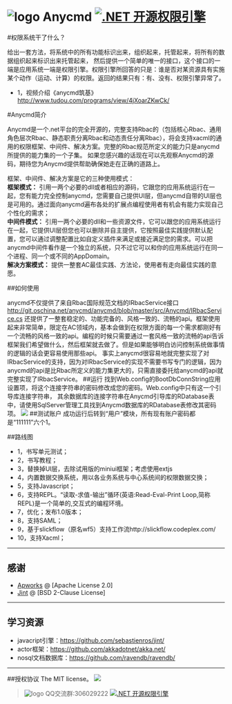 <img border="0" src="http://git.oschina.net/anycmd/anycmd/raw/master/docs/logoSmall.png" alt="logo" title="logo"> Anycmd <a target="_blank" href="http://shang.qq.com/wpa/qunwpa?idkey=7c53e6d84b1c9ca2a31a1cd58e33cea5f32ffa9ef8427996a8c0a15d9fe3ef35"><img border="0" src="http://pub.idqqimg.com/wpa/images/group.png" alt=".NET 开源权限引擎" title=".NET 开源权限引擎"></a>
======
#权限系统干了什么？

给出一套方法，将系统中的所有功能标识出来，组织起来，托管起来，将所有的数据组织起来标识出来托管起来，
然后提供一个简单的唯一的接口，这个接口的一端是应用系统一端是权限引擎。权限引擎所回答的只是：谁是否对某资源具有实施
某个动作（运动、计算）的权限。返回的结果只有：有、没有、权限引擎异常了。

* 1，视频介绍《anycmd筑基》 http://www.tudou.com/programs/view/4jXoarZKwCk/

#Anycmd简介

Anycmd是一个.net平台的完全开源的，完整支持Rbac的（包括核心Rbac、通用角色层次Rbac、静态职责分离Rbac和动态责任分离Rbac），将会支持xacml的通用的权限框架、中间件、解决方案。完整的Rbac规范所定义的能力只是anycmd所提供的能力集的一个子集。
如果您感兴趣的话现在可以先观察Anycmd的源码，期待您为Anycmd提供帮助确保她走在正确的道路上。

框架、中间件、解决方案是它的三种使用模式：<br/>
**框架模式：**
	引用一两个必要的dll或者相应的源码，它跟您的应用系统运行在一起，您有能力完全控制anycmd，您需要自己提供UI层，但anycmd自带的UI层也是可用的。通过面向anycmd遍布各处的扩展点编程使用者有机会有能力实现自己个性化的需求；<br/>
**中间件模式：**
	引用一两个必要的dll和一些资源文件，它可以跟您的应用系统运行在一起，它提供UI层但您也可以删除并自主提供，它按照最佳实践提供默认配置，您可以通过调整配置比如自定义插件来满足或接近满足您的需求。可以把anycmd中间件看作是一个独立的系统，只不过它可以和你的应用系统运行在同一个进程、同一个或不同的AppDomain。<br/>
**解决方案模式：**
	提供一整套AC最佳实践、方法论，使用者有走向最佳实践的意愿。

##如何使用

anycmd不仅提供了来自Rbac国际规范文档的IRbacService接口
http://git.oschina.net/anycmd/anycmd/blob/master/src/Anycmd/IRbacService.cs
还提供了一整套稳定的、功能完备的、风格一致的、流畅的api。框架使用起来非常简单，限定在AC领域内，基本会做到在权限方面的每一个需求都刚好有一个流畅的风格一致的api。编程的时候只需要通过一套风格一致的流畅的api告诉框架我们希望做什么，然后框架就去做了。但是如果能够明白访问控制系统做事情的逻辑的话会更容易使用那些api。
事实上anycmd很容易地就完整实现了对IRbacService的支持，因为对IRbacService的实现不需要书写专门的逻辑，因为anycmd的api是比Rbac所定义的能力集更大的，只需直接委托给anycmd的api就完整实现了IRbacService。
##运行
找到Web.config的BootDbConnString应用设置项，将这个连接字符串的密码修改成您的密码。Web.config中只有这一个引导库连接字符串，
其余数据库的连接字符串在Anycmd引导库的RDatabase表中，请使用SqlServer管理工具找到Anycmd数据库的RDatabase表修改其密码项。
<img src="http://git.oschina.net/anycmd/anycmd/raw/master/docs/AnycmdMisSite.jpg" />
##测试账户
成功运行后转到“用户”模块，所有现有账户密码都是“111111”六个1。

##路线图
* 1，书写单元测试；
* 2，书写教程；
* 3，替换掉UI层，去除试用版的miniui框架；考虑使用extjs
* 4，内置数据交换系统，用以各业务系统与中心系统间的权限数据交换；
* 5，支持Javascript；
* 6，支持REPL。“读取-求值-输出”循环(英语:Read-Eval-Print Loop,简称REPL)是一个简单的,交互式的编程环境。
* 7，优化；发布1.0版本；
* 8，支持SAML；
* 9，基于slickflow（原名wf5）支持工作流http://slickflow.codeplex.com/
* 10，支持Xacml；

---
## 感谢
* [Apworks](https://github.com/daxnet/Apworks/) @ [Apache License 2.0]
* [Jint](https://github.com/sebastienros/jint/) @ [BSD 2-Clause License]
---
## 学习资源
* javacript引擎：https://github.com/sebastienros/jint/
* actor框架：https://github.com/akkadotnet/akka.net/
* nosql文档数据库：https://github.com/ravendb/ravendb/

---
##授权协议
The MIT license。
<img src="http://git.oschina.net/anycmd/anycmd/raw/master/docs/MIT.png" />
><img border="0" src="http://git.oschina.net/anycmd/anycmd/raw/master/docs/logoBig.png" alt="logo" title="logo"> QQ交流群:306029222 <a target="_blank" href="http://shang.qq.com/wpa/qunwpa?idkey=7c53e6d84b1c9ca2a31a1cd58e33cea5f32ffa9ef8427996a8c0a15d9fe3ef35"><img border="0" src="http://pub.idqqimg.com/wpa/images/group.png" alt=".NET 开源权限引擎" title=".NET 开源权限引擎"></a>